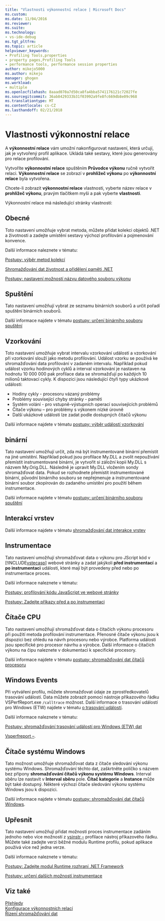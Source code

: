 ```yaml
---
title: "Vlastnosti výkonnostní relace | Microsoft Docs"
ms.custom: 
ms.date: 11/04/2016
ms.reviewer: 
ms.suite: 
ms.technology:
- vs-ide-debug
ms.tgt_pltfrm: 
ms.topic: article
helpviewer_keywords:
- Profiling Tools,properties
- property pages,Profiling Tools
- performance tools, performance session properties
author: mikejo5000
ms.author: mikejo
manager: ghogen
ms.workload:
- multiple
ms.openlocfilehash: 8aaad070a7d50ca8fa4bba5741176121c72027fe
ms.sourcegitcommit: 36ab8429333b31f03992a9fe8fc669db8e09c968
ms.translationtype: MT
ms.contentlocale: cs-CZ
ms.lasthandoff: 02/21/2018
---
```

# <a name="performance-session-properties"></a>Vlastnosti výkonnostní relace

A **výkonnostní relace** vám umožní nakonfigurovat nastavení, která určují, jak je vytvořený profil aplikace. Ukládá také sestavy, které jsou generovány pro relace profilování.

Vytvoříte **výkonnostní relace** spuštěním **Průvodce výkonu** ručně vytvořit relaci. **Výkonnostní relace** se zobrazí v **prohlížeč výkonu** po **výkonnostní relace** byla vytvořena.

Chcete-li zobrazit **výkonnostní relace** vlastnosti, vyberte název relace v **prohlížeč výkonu**, pravým tlačítkem myši a pak vyberte **vlastnosti**.

Výkonnostní relace má následující stránky vlastností:

## <a name="general"></a>Obecné

Toto nastavení umožňuje vybrat metoda, můžete přidat kolekci objektů .NET a životnosti a zadejte umístění sestavy výchozí profilování a pojmenování konvence.

Další informace naleznete v tématu:

[Postupy: výběr metod kolekcí](../profiling/how-to-choose-collection-methods.md)

[Shromažďování dat životnost a přidělení paměti .NET](../profiling/collecting-dotnet-memory-allocation-and-lifetime-data.md)

 [Postupy: nastavení možností názvu datového souboru výkonu](../profiling/how-to-set-performance-data-file-name-options.md)

## <a name="launch"></a>Spuštění

Tato nastavení umožňují vybrat ze seznamu binárních souborů a určit pořadí spuštění binárních souborů.

Další informace najdete v tématu [postupy: určení binárního souboru spuštění](../profiling/how-to-specify-the-binary-to-start.md)

## <a name="sampling"></a>Vzorkování

Toto nastavení umožňuje vybrat intervalu vzorkování událostí a vzorkování při vzorkování slouží jako metodu profilování. Událost vzorku se používá ke shromažďování data profilování v zadaném intervalu. Například pokud událost vzorku hodinových cyklů a interval vzorkování je nastaven na hodnotu 10 000 000 pak profilace data se shromažďují po každých 10 milionů taktovací cykly. K dispozici jsou následující čtyři typy ukázkové události:

- Hodiny cykly - procesoru vázaný problémy
- Problémy související chyby stránky - paměti
- Systém volání - pro vstupně-výstupních operací souvisejících problémů
- Čítače výkonu – pro problémy s výkonem nízké úrovně
- Další ukázkové události lze zadat podle dostupných čítačů výkonu

Další informace najdete v tématu [postupy: výběr událostí vzorkování](../profiling/how-to-choose-sampling-events.md)

## <a name="binary"></a>binární
Tato nastavení umožňují určit, zda má být instrumentované binární přemístit na jiné umístění. Například pokud jsou profilace My.DLL a zvolit nepoužívání přemístit instrumentované binární, je vytvořit si záložní kopii My.DLL s názvem My.Orig.DLL. Následně je upravit My.DLL vložením sondy shromažďovat data. Pokud se rozhodnete přemístit instrumentované binární, původní binárního souboru se nepřejmenuje a instrumentované binární soubor zkopírován do zadaného umístění pro použití během instrumentace.

Další informace najdete v tématu [postupy: určení binárního souboru spuštění](../profiling/how-to-specify-the-binary-to-start.md)

## <a name="tier-interactions"></a>Interakcí vrstev

Další informace najdete v tématu [shromažďování dat interakce vrstev](../profiling/collecting-tier-interaction-data.md)

## <a name="instrumentation"></a>Instrumentace

Tato nastavení umožňují shromažďovat data o výkonu pro JScript kód v [!INCLUDE[vstecasp](../code-quality/includes/vstecasp_md.md)] webové stránky a zadat jakýkoli **před instrumentací** a **po instrumentaci** události, které mají být provedeny před nebo po instrumentace proces.

Další informace naleznete v tématu:

[Postupy: profilování kódu JavaScript ve webové stránky](../profiling/how-to-profile-javascript-code-in-web-pages.md)

[Postupy: Zadejte příkazy před a po instrumentaci](../profiling/how-to-specify-pre-and-post-instrument-commands.md)

## <a name="cpu-counters"></a>Čítače CPU

Tato nastavení umožňují shromažďovat data o čítačích výkonu procesoru při použití metoda profilování instrumentace. Přenosné čítače výkonu jsou k dispozici bez ohledu na návrh procesoru nebo výrobce. Platforma události jsou specifické pro procesor návrhu a výrobce. Další informace o čítačích výkonu na čipu naleznete v dokumentaci k specifické procesory.

Další informace najdete v tématu [postupy: shromažďování dat čítačů procesoru](../profiling/how-to-collect-cpu-counter-data.md)

## <a name="windows-events"></a>Windows Events

Při vytváření profilu, můžete shromažďovat údaje ze zprostředkovatelů trasování událostí. Data můžete zobrazit pomocí nástroje příkazového řádku VSPerfReport.exe `/calltrace` možnost. Další informace o trasování událostí pro Windows (ETW) najdete v tématu [o trasování událostí](http://go.microsoft.com/fwlink/?linkid=90752).

Další informace naleznete v tématu:

[Postupy: shromažďování trasování událostí pro Windows (ETW) dat](../profiling/how-to-collect-event-tracing-for-windows-etw-data.md)

[Vsperfreport –](../profiling/vsperfreport.md).

## <a name="windows-counters"></a>Čítače systému Windows

Tato možnost umožňuje shromažďovat data z čítače sledování výkonu systému Windows. Shromažďování těchto dat, zaškrtněte políčko s názvem bez přípony **shromažďování čítačů výkonu systému Windows**. Interval sběru lze nastavit v **Interval sběru** pole. **Čítač kategorie** a **Instance** může být také dostupný. Některé výchozí čítače sledování výkonu systému Windows jsou k dispozici.

 Další informace najdete v tématu [postupy: shromažďování dat čítačů Windows](../profiling/how-to-collect-windows-counter-data.md).

## <a name="advanced"></a>Upřesnit

Tato nastavení umožňují přidat možnosti proces instrumentace zadáním jednoho nebo více možností z [vsinstr –](../profiling/vsinstr.md) profilace nástroj příkazového řádku. Můžete také zadejte verzi běžné modulu Runtime profilu, pokud aplikace používá více než jedna verze.

Další informace naleznete v tématu:

[Postupy: Zadejte modul Runtime rozhraní .NET Framework](../profiling/how-to-specify-the-dotnet-framework-runtime.md)

[Postupy: určení dalších možností instrumentace](../profiling/how-to-specify-additional-instrumentation-options.md)

## <a name="see-also"></a>Viz také

[Přehledy](../profiling/overviews-performance-tools.md)  
[Konfigurace výkonnostních relací](../profiling/configuring-performance-sessions.md)  
[Řízení shromažďování dat](../profiling/controlling-data-collection.md)